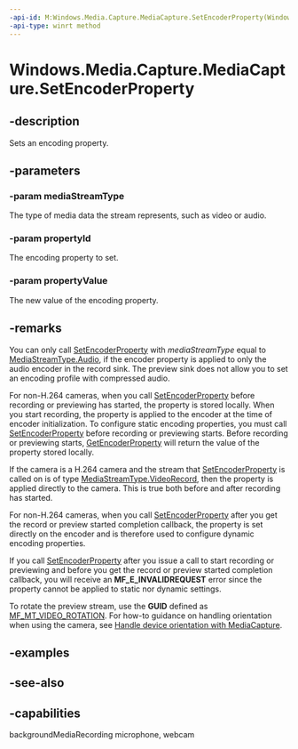 ```yaml
---
-api-id: M:Windows.Media.Capture.MediaCapture.SetEncoderProperty(Windows.Media.Capture.MediaStreamType,System.Guid,System.Object)
-api-type: winrt method
---
```


<!-- Method syntax
public void SetEncoderProperty(Windows.Media.Capture.MediaStreamType mediaStreamType, System.Guid propertyId, System.Object propertyValue)
-->

# Windows.Media.Capture.MediaCapture.SetEncoderProperty

## -description
Sets an encoding property.

## -parameters
### -param mediaStreamType
The type of media data the stream represents, such as video or audio.

### -param propertyId
The encoding property to set.

### -param propertyValue
The new value of the encoding property.

## -remarks
You can only call [SetEncoderProperty](mediacapture_setencoderproperty_1595136570.md) with *mediaStreamType* equal to [MediaStreamType.Audio](mediastreamtype.md), if the encoder property is applied to only the audio encoder in the record sink. The preview sink does not allow you to set an encoding profile with compressed audio.

For non-H.264 cameras, when you call [SetEncoderProperty](mediacapture_setencoderproperty_1595136570.md) before recording or previewing has started, the property is stored locally. When you start recording, the property is applied to the encoder at the time of encoder initialization. To configure static encoding properties, you must call [SetEncoderProperty](mediacapture_setencoderproperty_1595136570.md) before recording or previewing starts. Before recording or previewing starts, [GetEncoderProperty](mediacapture_getencoderproperty_769455038.md) will return the value of the property stored locally.

If the camera is a H.264 camera and the stream that [SetEncoderProperty](mediacapture_setencoderproperty_1595136570.md) is called on is of type [MediaStreamType.VideoRecord](mediastreamtype.md), then the property is applied directly to the camera. This is true both before and after recording has started.

For non-H.264 cameras, when you call [SetEncoderProperty](mediacapture_setencoderproperty_1595136570.md) after you get the record or preview started completion callback, the property is set directly on the encoder and is therefore used to configure dynamic encoding properties.

If you call [SetEncoderProperty](mediacapture_setencoderproperty_1595136570.md) after you issue a call to start recording or previewing and before you get the record or preview started completion callback, you will receive an **MF_E_INVALIDREQUEST** error since the property cannot be applied to static nor dynamic settings.

To rotate the preview stream, use the **GUID** defined as [MF_MT_VIDEO_ROTATION](https://msdn.microsoft.com/en-us/library/windows/desktop/hh162880.aspx). For how-to guidance on handling orientation when using the camera, see [Handle device orientation with MediaCapture](https://msdn.microsoft.com/en-us/windows/uwp/audio-video-camera/handle-device-orientation-with-mediacapture).

## -examples

## -see-also


## -capabilities
backgroundMediaRecording
microphone, webcam
